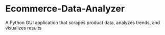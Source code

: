 # Ecommerce-Data-Analyzer
A Python GUI application that scrapes product data, analyzes trends, and visualizes results
